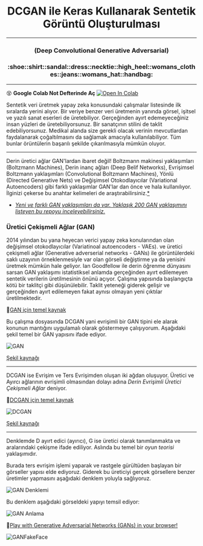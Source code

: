 # <h1 align=center> DCGAN ile Keras Kullanarak Sentetik Görüntü Oluşturulması</h1>

---
<h3 align=center>(Deep Convolutional Generative Adversarial)
<h3 align=center> :shoe::shirt::sandal::dress::necktie::high_heel::womans_clothes::jeans::womans_hat::handbag: </h3>

---
:dizzy_face: **Google Colab Not Defterinde Aç**  [![Open In Colab](https://colab.research.google.com/assets/colab-badge.svg)](https://colab.research.google.com/github/ayyucekizrak/GAN_UreticiCekismeliAglar_ile_SentetikVeriUretme/blob/master/DCGAN_ile_Keras_Kullanarak_Sentetik_Goruntu_%20Olusturulmasi.ipynb) 




Sentetik veri üretmek yapay zeka konusundaki çalışmalar listesinde ilk sıralarda yerini alıyor. Bir veriye benzer veri üretmenin yanında görsel, işitsel ve yazılı sanat eserleri de üretebiliyor. Gerçeğinden ayırt edemeyeceğiniz insan yüzleri de üretebiliyorsunuz. Bir sanatçının stilini de taklit edebiliyorsunuz. Medikal alanda size gerekli olacak verinin mevcutlardan faydalanarak çoğaltılmasını da sağlamak amacıyla kullanılabiliyor. Tüm bunlar örüntülerin başarılı şekilde çıkarılmasıyla mümkün oluyor. 

---

Derin üretici ağlar GAN'lardan ibaret değil! Boltzmann makinesi yaklaşımları (Boltzmann Machines), Derin inanç ağları (Deep Belif Networks), Evrişimsel Boltzmann yaklaşımları (Convolutional Boltzmann Machines), Yönlü (Directed Generative Nets) ve Değişimsel Otokodlayıcılar (Variational Autoencoders) gibi farklı yaklaşımlar GAN'lar dan önce ve hala kullanılıyor. İlginizi çekerse bu anahtar kelimeleri de araştırabilirsiniz.[*](https://www.deeplearningbook.org/contents/generative_models.html)

*  [*Yeni ve farklı GAN yaklaşımları da var. Yaklaşık 200 GAN yaklaşımını listeyen bu repoyu inceleyebilirsiniz.*](https://github.com/hindupuravinash/the-gan-zoo) 

### Üretici Çekişmeli Ağlar (GAN) 

2014 yılından bu yana heyecan verici yapay zeka konularından olan değişimsel otokodlayıcılar (Variatinoal autoencoders - VAEs).  ve üretici çekişmeli ağlar (Generative adverserial networks - GANs) ile görüntülerdeki saklı uzayının örneklenmesiyle var olan görseli değiştirme ya da yenisini üretmek mümkün hale geliyor. Ian Goodfellow ile derin öğrenme dünyasını sarsan GAN yaklaşımı istatistiksel anlamda gerçeğinden ayırt edilemeyen sentetik verilerin üretilmesinin önünü açıyor. Çalışma yapısında başlangıçta kötü bir taklitçi gibi düşünülebilir. Taklit yeteneği giderek gelişir ve gerçeğinden ayırt edilemeyen fakat aynısı olmayan yeni çıktılar üretilmektedir. 

:apple:[GAN için temel kaynak](https://arxiv.org/pdf/1406.2661.pdf)

Bu çalışma dosyasında DCGAN yani evrişimli bir GAN tipini ele alarak konunun mantığını uygulamalı olarak göstermeye çalışıyorum. Aşağıdaki şekil temel bir GAN yapısını ifade ediyor.

![GAN](https://i.hizliresim.com/00TSUo.png)

[Şekil kaynağı](https://www.tensorflow.org/tutorials/generative/images/gan1.png)

---

DCGAN ise Evrişim ve Ters Evrişimden oluşan iki ağdan oluşuyor. Üretici ve Ayırcı ağlarının evrişimli olmasından dolayı adına *Derin Evrişimli Üretici Çekişmeli Ağlar* deniyor.

:apple:[DCGAN için temel kaynak](https://arxiv.org/pdf/1511.06434.pdf)

![DCGAN](https://i.hizliresim.com/XnsRnK.jpg)

[Şekil kaynağı](https://arxiv.org/pdf/1511.06434.pdf)

---

Denklemde D ayırt edici (ayırıcı), G ise üretici olarak tanımlanmakta ve aralarındaki çekişme ifade ediliyor. Aslında bu temel bir *oyun teorisi* yaklaşımıdır.

Burada ters evrişim işlemi yaparak ve rastgele gürültüden başlayan bir görseller yapısı elde ediyoruz. Giderek bu üreticiyi gerçek görsellere benzer üretimler yapmasını aşağıdaki denklem yoluyla sağlıyoruz. 

![GAN Denklemi](https://i.hizliresim.com/IknKWJ.png)

Bu denklem aşağıdaki görseldeki yapıyı temsil ediyor:

![GAN Anlama](https://i.hizliresim.com/mYldwo.gif)

:apple:[Play with Generative Adversarial Networks (GANs) in your browser!](https://poloclub.github.io/ganlab/)

![GANFakeFace](https://i.hizliresim.com/zI7O2B.gif)

